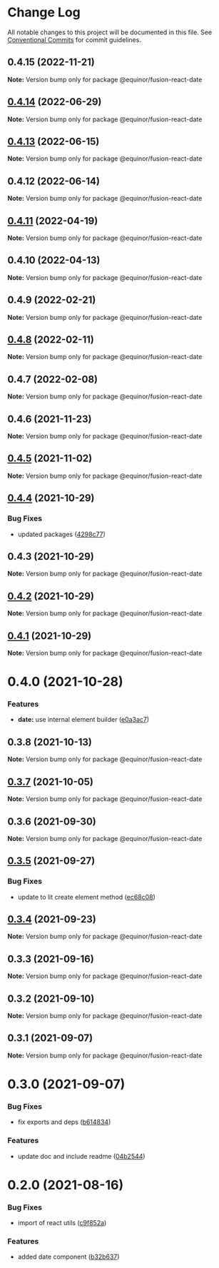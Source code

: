 # Change Log

All notable changes to this project will be documented in this file.
See [Conventional Commits](https://conventionalcommits.org) for commit guidelines.

## 0.4.15 (2022-11-21)

**Note:** Version bump only for package @equinor/fusion-react-date





## [0.4.14](https://github.com/equinor/fusion-react-components/compare/@equinor/fusion-react-date@0.4.13...@equinor/fusion-react-date@0.4.14) (2022-06-29)

**Note:** Version bump only for package @equinor/fusion-react-date





## [0.4.13](https://github.com/equinor/fusion-react-components/compare/@equinor/fusion-react-date@0.4.12...@equinor/fusion-react-date@0.4.13) (2022-06-15)

**Note:** Version bump only for package @equinor/fusion-react-date





## 0.4.12 (2022-06-14)

**Note:** Version bump only for package @equinor/fusion-react-date





## [0.4.11](https://github.com/equinor/fusion-react-components/compare/@equinor/fusion-react-date@0.4.10...@equinor/fusion-react-date@0.4.11) (2022-04-19)

**Note:** Version bump only for package @equinor/fusion-react-date





## 0.4.10 (2022-04-13)

**Note:** Version bump only for package @equinor/fusion-react-date





## 0.4.9 (2022-02-21)

**Note:** Version bump only for package @equinor/fusion-react-date





## [0.4.8](https://github.com/equinor/fusion-react-components/compare/@equinor/fusion-react-date@0.4.7...@equinor/fusion-react-date@0.4.8) (2022-02-11)

**Note:** Version bump only for package @equinor/fusion-react-date





## 0.4.7 (2022-02-08)

**Note:** Version bump only for package @equinor/fusion-react-date





## 0.4.6 (2021-11-23)

**Note:** Version bump only for package @equinor/fusion-react-date





## [0.4.5](https://github.com/equinor/fusion-react-components/compare/@equinor/fusion-react-date@0.4.4...@equinor/fusion-react-date@0.4.5) (2021-11-02)

**Note:** Version bump only for package @equinor/fusion-react-date





## [0.4.4](https://github.com/equinor/fusion-react-components/compare/@equinor/fusion-react-date@0.4.3...@equinor/fusion-react-date@0.4.4) (2021-10-29)


### Bug Fixes

* updated packages ([4298c77](https://github.com/equinor/fusion-react-components/commit/4298c778c4c5385398a92d8b71feee3b17ba64c0))





## 0.4.3 (2021-10-29)

**Note:** Version bump only for package @equinor/fusion-react-date





## [0.4.2](https://github.com/equinor/fusion-react-components/compare/@equinor/fusion-react-date@0.4.1...@equinor/fusion-react-date@0.4.2) (2021-10-29)

**Note:** Version bump only for package @equinor/fusion-react-date





## [0.4.1](https://github.com/equinor/fusion-react-components/compare/@equinor/fusion-react-date@0.4.0...@equinor/fusion-react-date@0.4.1) (2021-10-29)

**Note:** Version bump only for package @equinor/fusion-react-date





# 0.4.0 (2021-10-28)


### Features

* **date:** use internal element builder ([e0a3ac7](https://github.com/equinor/fusion-react-components/commit/e0a3ac790b143c658e697af8e010be7c417308a5))





## 0.3.8 (2021-10-13)

**Note:** Version bump only for package @equinor/fusion-react-date





## [0.3.7](https://github.com/equinor/fusion-react-components/compare/@equinor/fusion-react-date@0.3.6...@equinor/fusion-react-date@0.3.7) (2021-10-05)

**Note:** Version bump only for package @equinor/fusion-react-date





## 0.3.6 (2021-09-30)

**Note:** Version bump only for package @equinor/fusion-react-date





## [0.3.5](https://github.com/equinor/fusion-react-components/compare/@equinor/fusion-react-date@0.3.4...@equinor/fusion-react-date@0.3.5) (2021-09-27)


### Bug Fixes

* update to lit create element method ([ec68c08](https://github.com/equinor/fusion-react-components/commit/ec68c08d5cbcba43a1b8ca064cccc73662f17421))





## [0.3.4](https://github.com/equinor/fusion-react-components/compare/@equinor/fusion-react-date@0.3.3...@equinor/fusion-react-date@0.3.4) (2021-09-23)

**Note:** Version bump only for package @equinor/fusion-react-date





## 0.3.3 (2021-09-16)

**Note:** Version bump only for package @equinor/fusion-react-date





## 0.3.2 (2021-09-10)

**Note:** Version bump only for package @equinor/fusion-react-date





## 0.3.1 (2021-09-07)

**Note:** Version bump only for package @equinor/fusion-react-date





# 0.3.0 (2021-09-07)


### Bug Fixes

* fix exports and deps ([b614834](https://github.com/equinor/fusion-react-components/commit/b614834c32db4fbb9b06407e53557109128ec95b))


### Features

* update doc and include readme ([04b2544](https://github.com/equinor/fusion-react-components/commit/04b25443398507b35c3b88bf90a26d56c5b1c460))





# 0.2.0 (2021-08-16)


### Bug Fixes

* import of react utils ([c9f852a](https://github.com/equinor/fusion-react-components/commit/c9f852a3738bfd902298a6fefd9fa30ee90e8b80))


### Features

* added date component ([b32b637](https://github.com/equinor/fusion-react-components/commit/b32b637bfe0aee74db1b372a28b73dea821e7d35))
